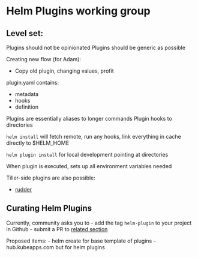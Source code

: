 # Helm Plugins working group


Level set:
---

Plugins should not be opinionated
Plugins should be generic as possible

Creating new flow (for Adam):
- Copy old plugin, changing values, profit

plugin.yaml contains:
- metadata
- hooks
- definition

Plugins are essentially aliases to longer commands
Plugin hooks to directories

`helm install` will fetch remote, run any hooks, link everything in cache directly to $HELM_HOME

`helm plugin install` for local development pointing at directories

When plugin is executed, sets up all environment variables needed

Tiller-side plugins are also possible:
- [rudder](https://github.com/helm/rudder-appcontroller)


## Curating Helm Plugins

Currently, community asks you to
    - add the tag `helm-plugin` to your project in Github
    - submit a PR to [related section](https://github.com/kubernetes/helm/blob/master/docs/related.md#helm-plugins)


Proposed items:
    - helm create for base template of plugins
    - hub.kubeapps.com but for helm plugins
